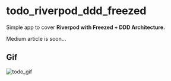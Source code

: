 # todo_riverpod_ddd_freezed

Simple app to cover **Riverpod with Freezed + DDD Architecture.**

Medium article is soon...

## Gif
![todo_gif](https://user-images.githubusercontent.com/67283777/172566603-caeebc05-ecce-45f4-820d-bc7850bb0014.gif)
